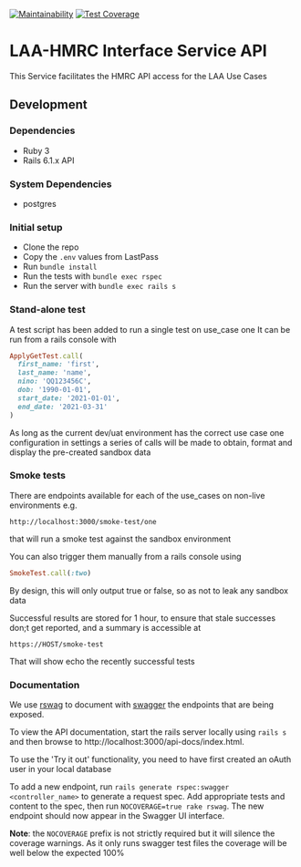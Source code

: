 [![Maintainability](https://api.codeclimate.com/v1/badges/a3004dc77c88767725a8/maintainability)](https://codeclimate.com/github/ministryofjustice/laa-hmrc-interface-service-api/maintainability)
[![Test Coverage](https://api.codeclimate.com/v1/badges/a3004dc77c88767725a8/test_coverage)](https://codeclimate.com/github/ministryofjustice/laa-hmrc-interface-service-api/test_coverage)

# LAA-HMRC Interface Service API

This Service facilitates the HMRC API access for the LAA Use Cases

## Development 
### Dependencies
* Ruby 3
* Rails 6.1.x API

### System Dependencies
* postgres 

### Initial setup
* Clone the repo
* Copy the `.env` values from LastPass 
* Run `bundle install`
* Run the tests with `bundle exec rspec`
* Run the server with `bundle exec rails s`

### Stand-alone test

A test script has been added to run a single test on use_case one
It can be run from a rails console with 
```ruby 
ApplyGetTest.call(
  first_name: 'first', 
  last_name: 'name', 
  nino: 'QQ123456C', 
  dob: '1990-01-01', 
  start_date: '2021-01-01', 
  end_date: '2021-03-31'
)
```

As long as the current dev/uat environment has the correct use case one configuration in settings a series of calls will be made to obtain, format and display the pre-created sandbox data

### Smoke tests
There are endpoints available for each of the use_cases on non-live environments e.g. 
```http request
http://localhost:3000/smoke-test/one
```
that will run a smoke test against the sandbox environment

You can also trigger them manually from a rails console using

```ruby
SmokeTest.call(:two)
```

By design, this will only output true or false, so as not to leak any sandbox data

Successful results are stored for 1 hour, to ensure that stale successes don;t get reported, and a summary is accessible at
```http request
https://HOST/smoke-test
```
That will show echo the recently successful tests

### Documentation

We use [rswag](https://github.com/rswag/rswag) to document with [swagger](https://swagger.io/) the endpoints that are being exposed.

To view the API documentation, start the rails server locally using `rails s` and then browse to http://localhost:3000/api-docs/index.html.

To use the 'Try it out' functionality, you need to have first created an oAuth user in your local database

To add a new endpoint, run `rails generate rspec:swagger <controller_name>` to generate a request spec. 
Add appropriate tests and content to the spec, then run `NOCOVERAGE=true rake rswag`.
The new endpoint should now appear in the Swagger UI interface.

**Note**: the `NOCOVERAGE` prefix is not strictly required but it will silence the coverage warnings. 
As it only runs swagger test files the coverage will be well below the expected 100% 
